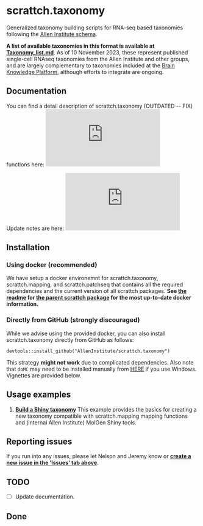 # scrattch.taxonomy

Generalized taxonomy building scripts for RNA-seq based taxonomies following the [Allen Institute schema]([https://github.com/AllenInstitute/scrattch.taxonomy/tree/main/schema](https://github.com/AllenInstitute/AllenInstituteTaxonomy/tree/main/schema)).

**A list of available taxonomies in this format is available at [Taxonomy_list.md](https://github.com/AllenInstitute/scrattch.taxonomy/blob/main/Taxonomy_list.md)**. As of 10 November 2023, these represent published single-cell RNAseq taxonomies from the Allen Institute and other groups, and are largely complementary to taxonomies included at the [Brain Knowledge Platform](https://portal.brain-map.org/atlases-and-data/bkp), although efforts to integrate are ongoing.

## Documentation

You can find a detail description of scrattch.taxonomy (OUTDATED -- FIX) functions here: ![Documentation](https://github.com/AllenInstitute/scrattch.taxonomy/blob/main/scrattch.taxonomy_0.1.pdf)

Update notes are here: ![Versions](https://github.com/AllenInstitute/scrattch.taxonomy/blob/main/VERSIONS.md)

## Installation

### Using docker (recommended)
We have setup a docker environemnt for scrattch.taxonomy, scrattch.mapping, and scrattch.patchseq that contains all the required dependencies and the current version of all scrattch packages. **See [the readme](https://github.com/AllenInstitute/scrattch/blob/master/README.md#using-docker) for [the parent scrattch package](https://github.com/AllenInstitute/scrattch) for the most up-to-date docker information.**

### Directly from GitHub (strongly discouraged)

While we advise using the provided docker, you can also install scrattch.taxonomy directly from GitHub as follows:

```
devtools::install_github("AllenInstitute/scrattch.taxonomy")
```

This strategy **might not work** due to complicated dependencies. Also note that `doMC` may need to be installed manually from [HERE](https://r-forge.r-project.org/R/?group_id=947) if you use Windows. Vignettes are provided below.

## Usage examples

1. [**Build a Shiny taxonomy**](https://github.com/AllenInstitute/scrattch.taxonomy/blob/main/examples/build_taxonomy.md) This example provides the basics for creating a new taxonomy compatible with scrattch.mapping mapping functions and (internal Allen Institute) MolGen Shiny tools.
   
## Reporting issues

If you run into any issues, please let Nelson and Jeremy know or [**create a new issue in the 'Issues' tab above**](https://github.com/AllenInstitute/scrattch-taxonomy/issues).

## TODO

- [ ] Update documentation.

## Done
